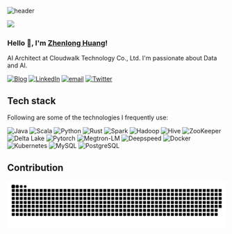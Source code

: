 ![header](https://user-images.githubusercontent.com/59918011/188706237-350b85a4-f2b8-43e1-9ef1-a853a41cc3d9.png)

![](https://komarev.com/ghpvc/?username=zhenlohuang&color=brightgreen)

### Hello 👋, I'm [Zhenlong Huang](https://www.linkedin.com/in/zhenlohuang/)!

AI Architect at Cloudwalk Technology Co., Ltd. I'm passionate about Data and AI.

[![Blog](https://img.shields.io/badge/Blog-777BB3?logo=hexo&logoColor=white&style=for-the-badge)](http://yidoo.xyz/)
[![LinkedIn](https://img.shields.io/badge/LinkedIn-0077C5?logo=linkedin&logoColor=white&style=for-the-badge)](https://www.linkedin.com/in/zhenlohuang/)
[![email](https://img.shields.io/badge/Email-ED4127?style=for-the-badge&logo=gmail&logoColor=white)](mailto:zhenlohuang@gmail.com)
[![Twitter](https://img.shields.io/badge/Twitter-0077C5?style=for-the-badge&logo=twitter&logoColor=white)](https://twitter.com/zhenlohuang)

## Tech stack

Following are some of the technologies I frequently use:

<div>
  <img
    alt="Java"
    src="https://img.shields.io/badge/-Java-ED4127?style=flat-square&logo=CoffeeScript&logoColor=white"
  />
  <img
    alt="Scala"
    src="https://img.shields.io/badge/-Scala-f0db4f?style=flat-square&logo=scala&logoColor=black"
  />
  <img
    alt="Python"
    src="https://img.shields.io/badge/-Python-306998?style=flat-square&logo=python&logoColor=white"
  />
  <img
    alt="Rust"
    src="https://img.shields.io/badge/-Rust-777BB3?style=flat-square&logo=rust&logoColor=white"
  />
  <img
    alt="Spark"
    src="https://img.shields.io/badge/-Spark-3BB8AA?style=flat-square&logo=spark&logoColor=white"
  />
   <img
    alt="Hadoop"
    src="https://img.shields.io/badge/-Hadoop-42b883?style=flat-square&logo=hadoop&logoColor=white"
  />
  <img
    alt="Hive"
    src="https://img.shields.io/badge/-Hive-CC6699?style=flat-square&logo=hive&logoColor=white"
  />
  <img
    alt="ZooKeeper"
    src="https://img.shields.io/badge/-ZooKeeper-dd1b16?style=flat-square&logo=zookeeper&logoColor=white"
  />
  <img
    alt="Delta Lake"
    src="https://img.shields.io/badge/-Delta_Lake-45b8d8?style=flat-square&logo=delta&logoColor=white"
  />
  <img
    alt="Pytorch"
    src="https://img.shields.io/badge/-Pytorch-00007C?style=flat-square&logo=pytorch&logoColor=white"
  />
  <img
    alt="Megtron-LM"
    src="https://img.shields.io/badge/-Megtron_LM-fb503b?style=flat-square&logo=megtron&logoColor=white"
  />
  <img
    alt="Deepspeed"
    src="https://img.shields.io/badge/-Deepspeed-e0234e?style=flat-square&logo=deepspeed&logoColor=white"
  />
  <img
    alt="Docker"
    src="https://img.shields.io/badge/-Docker-E34F26?style=flat-square&logo=docker&logoColor=white"
  />
  <img
    alt="Kubernetes"
    src="https://img.shields.io/badge/-Kubernetes-E34F26?style=flat-square&logo=kubernetes&logoColor=white"
  />
  <img
    alt="MySQL"
    src="https://img.shields.io/badge/-MySQL-00718B?style=flat-square&logo=mysql&logoColor=white"
  />
  <img
    alt="PostgreSQL"
    src="https://img.shields.io/badge/-PostgreSQL-0064a5?style=flat-square&logo=postgresql&logoColor=white"
  />
</div>

## Contribution
<picture>
  <source media="(prefers-color-scheme: dark)" srcset="./assets/contribution-snake-dark.svg" />
  <source media="(prefers-color-scheme: light)" srcset="./assets/contribution-snake.svg" />
  <img alt="github-snake" src="./assets/contribution-snake.svg" />
</picture>
